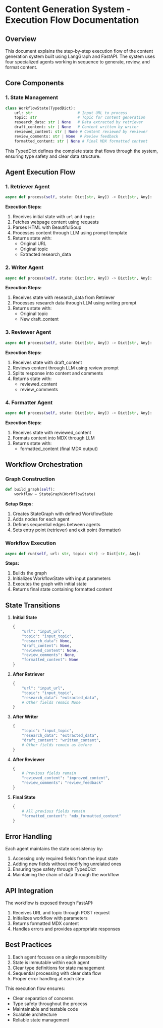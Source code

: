 # Content Generation System - Execution Flow Documentation

## Overview
This document explains the step-by-step execution flow of the content generation system built using LangGraph and FastAPI. The system uses four specialized agents working in sequence to generate, review, and format content.

## Core Components

### 1. State Management
```python
class WorkflowState(TypedDict):
    url: str                    # Input URL to process
    topic: str                  # Topic for content generation
    research_data: str | None   # Data extracted by retriever
    draft_content: str | None   # Content written by writer
    reviewed_content: str | None # Content reviewed by reviewer
    review_comments: str | None  # Review feedback
    formatted_content: str | None # Final MDX formatted content
```
This TypedDict defines the complete state that flows through the system, ensuring type safety and clear data structure.

## Agent Execution Flow

### 1. Retriever Agent
```python
async def process(self, state: Dict[str, Any]) -> Dict[str, Any]:
```
**Execution Steps:**
1. Receives initial state with `url` and `topic`
2. Fetches webpage content using requests
3. Parses HTML with BeautifulSoup
4. Processes content through LLM using prompt template
5. Returns state with:
   - Original URL
   - Original topic
   - Extracted research_data

### 2. Writer Agent
```python
async def process(self, state: Dict[str, Any]) -> Dict[str, Any]:
```
**Execution Steps:**
1. Receives state with research_data from Retriever
2. Processes research data through LLM using writing prompt
3. Returns state with:
   - Original topic
   - New draft_content

### 3. Reviewer Agent
```python
async def process(self, state: Dict[str, Any]) -> Dict[str, Any]:
```
**Execution Steps:**
1. Receives state with draft_content
2. Reviews content through LLM using review prompt
3. Splits response into content and comments
4. Returns state with:
   - reviewed_content
   - review_comments

### 4. Formatter Agent
```python
async def process(self, state: Dict[str, Any]) -> Dict[str, Any]:
```
**Execution Steps:**
1. Receives state with reviewed_content
2. Formats content into MDX through LLM
3. Returns state with:
   - formatted_content (final MDX output)

## Workflow Orchestration

### Graph Construction
```python
def build_graph(self):
    workflow = StateGraph(WorkflowState)
```
**Setup Steps:**
1. Creates StateGraph with defined WorkflowState
2. Adds nodes for each agent
3. Defines sequential edges between agents
4. Sets entry point (retriever) and exit point (formatter)

### Workflow Execution
```python
async def run(self, url: str, topic: str) -> Dict[str, Any]:
```
**Steps:**
1. Builds the graph
2. Initializes WorkflowState with input parameters
3. Executes the graph with initial state
4. Returns final state containing formatted content

## State Transitions

1. **Initial State**
   ```python
   {
       "url": "input_url",
       "topic": "input_topic",
       "research_data": None,
       "draft_content": None,
       "reviewed_content": None,
       "review_comments": None,
       "formatted_content": None
   }
   ```

2. **After Retriever**
   ```python
   {
       "url": "input_url",
       "topic": "input_topic",
       "research_data": "extracted_data",
       # Other fields remain None
   }
   ```

3. **After Writer**
   ```python
   {
       "topic": "input_topic",
       "research_data": "extracted_data",
       "draft_content": "written_content",
       # Other fields remain as before
   }
   ```

4. **After Reviewer**
   ```python
   {
       # Previous fields remain
       "reviewed_content": "improved_content",
       "review_comments": "review_feedback"
   }
   ```

5. **Final State**
   ```python
   {
       # All previous fields remain
       "formatted_content": "mdx_formatted_content"
   }
   ```

## Error Handling

Each agent maintains the state consistency by:
1. Accessing only required fields from the input state
2. Adding new fields without modifying unrelated ones
3. Ensuring type safety through TypedDict
4. Maintaining the chain of data through the workflow

## API Integration

The workflow is exposed through FastAPI:
1. Receives URL and topic through POST request
2. Initializes workflow with parameters
3. Returns formatted MDX content
4. Handles errors and provides appropriate responses

## Best Practices

1. Each agent focuses on a single responsibility
2. State is immutable within each agent
3. Clear type definitions for state management
4. Sequential processing with clear data flow
5. Proper error handling at each step

This execution flow ensures:
- Clear separation of concerns
- Type safety throughout the process
- Maintainable and testable code
- Scalable architecture
- Reliable state management 